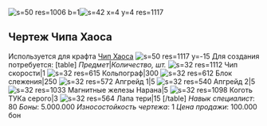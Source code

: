 ![s=50 res=1006 b=1]()![s=42 x=4 y=4 res=1117]()
## Чертеж Чипа Хаоса
Используется для крафта [Чип Хаоса](/sys/items/chips/chaos) ![s=50 res=1117 y=-15]() 
Для создания потребуется:
[table]
*Предмет*|*Количество, шт.*
![s=32 res=1112]() Чип скорости|1
![s=32 res=615]() Кольпограф|300
![s=32 res=612]() Блок слежения|250
![s=32 res=572]() Апгрейд 1|5
![s=32 res=540]() Апгрейд 2|5
![s=32 res=1033]() Магнитные железы Нарана|5
![s=32 res=1098]() Коготь ТУКа серого|3
![s=32 res=564]() Лапа тери|15
[/table]
*Навык специалист*: 80
*Боны*: 5.000.000
*Износостойкость чертежа*: 1
*Цена продажи*: 100.000 бон